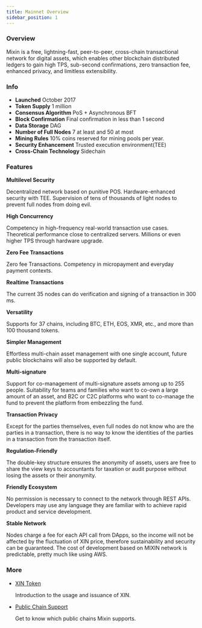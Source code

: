 ```yaml
---
title: Mainnet Overview
sidebar_position: 1
---
```


### Overview

Mixin is a free, lightning-fast, peer-to-peer, cross-chain transactional network for digital assets, which enables other blockchain distributed ledgers to gain high TPS, sub-second confirmations, zero transaction fee, enhanced privacy, and limitless extensibility.

### Info

- __Launched__ October 2017
- __Token Supply__ 1 million
- __Consensus Algorithm__ PoS + Asynchronous BFT
- __Block Confirmation__ Final confirmation in less than 1 second
- __Data Storage__ DAG
- __Number of Full Nodes__ 7 at least and 50 at most
- __Mining Rules__ 10% coins reserved for mining pools per year.
- __Security Enhancement__ Trusted execution environment(TEE)
- __Cross-Chain Technology__ Sidechain

### Features

__Multilevel Security__

Decentralized network based on punitive POS. Hardware-enhanced security with TEE. Supervision of tens of thousands of light nodes to prevent full nodes from doing evil.

__High Concurrency__

Competency in high-frequency real-world transaction use cases. Theoretical performance close to centralized servers. Millions or even higher TPS through hardware upgrade.

__Zero Fee Transactions__

Zero fee Transactions. Competency in micropayment and everyday payment contexts.

__Realtime Transactions__

The current 35 nodes can do verification and signing of a transaction in 300 ms.

__Versatility__

Supports for 37 chains, including BTC, ETH, EOS, XMR, etc., and more than 100 thousand tokens.

__Simpler Management__

Effortless multi-chain asset management with one single account, future public blockchains will also be supported by default.

__Multi-signature__

Support for co-management of multi-signature assets among up to 255 people. Suitability for teams and families who want to co-own a large amount of an asset, and B2C or C2C platforms who want to co-manage the fund to prevent the platform from embezzling the fund.

__Transaction Privacy__

Except for the parties themselves, even full nodes do not know who are the parties in a transaction, there is no way to know the identities of the parties in a transaction from the transaction itself.

__Regulation-Friendly__

The double-key structure ensures the anonymity of assets, users are free to share the view keys to accountants for taxation or audit purpose without losing the assets or their anonymity.

__Friendly Ecosystem__

No permission is necessary to connect to the network through REST APIs. Developers may use any language they are familiar with to achieve rapid product and service development.

__Stable Network__

Nodes charge a fee for each API call from DApps, so the income will not be affected by the fluctuation of XIN price, therefore sustainability and security can be guaranteed. The cost of development based on MIXIN network is predictable, pretty much like using AWS.

### More

- [XIN Token](./concepts/xin)

  Introduction to the usage and issuance of XIN.

- [Public Chain Support](./concepts/chain)

  Get to know which public chains Mixin supports.
